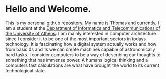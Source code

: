 # Hello and Welcome.
This is my personal github repository. My name is Thomas and currently, I am a student at the [Department of Informatics and Telecommunications of the University of Athens](https://www.di.uoa.gr/). I am mainly interested in computer architecture since I consider it to be one of the most important sectors in todays technology. It is fascinating how a digital system actually works and how from basic 0s and 1s we can create machines capable of astronomically hard tasks. I consider computers to be a way of describing our thoughts to something that has immense power. A humans logical thinking and a computers fast calculations are what have brought the world to its current technological state.

